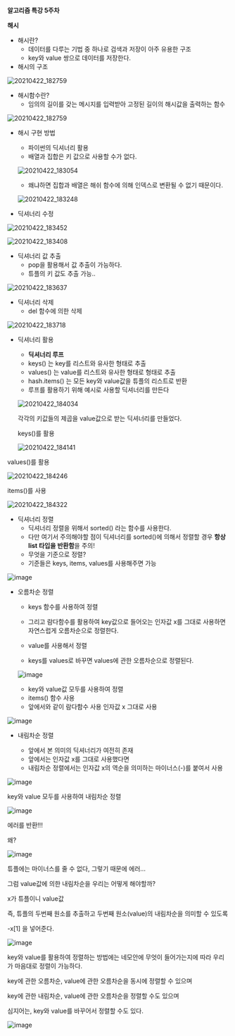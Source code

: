 **알고리즘 특강 5주차**

**해시**

- 해시란?
  - 데이터를 다루는 기법 중 하나로 검색과 저장이 아주 유용한 구조
  - key와 value 쌍으로 데이터를 저장한다.
- 해시의 구조

![20210422_182759](https://user-images.githubusercontent.com/78403443/115690921-82380d00-a398-11eb-906e-1d777e3d4569.png)

- 해시함수란?
  - 임의의 길이를 갖는 메시지를 입력받아 고정된 길이의 해시값을 출력하는 함수

![20210422_182759](https://user-images.githubusercontent.com/78403443/115691038-a09e0880-a398-11eb-97cd-57e01d6f6e0a.png)



- 해시 구현 방법

  - 파이썬의 딕셔너리 활용
  - 배열과 집합은 키 값으로 사용할 수가 없다.

  ![20210422_183054](https://user-images.githubusercontent.com/78403443/115691460-0be7da80-a399-11eb-80d2-34ef06fde991.png)

  - 왜냐하면 집합과 배열은 해쉬 함수에 의해 인덱스로 변환될 수 없기 때문이다.

  ![20210422_183248](https://user-images.githubusercontent.com/78403443/115691565-26ba4f00-a399-11eb-97e1-0292136a97bd.png)

- 딕셔너리 수정

![20210422_183452](https://user-images.githubusercontent.com/78403443/115691918-73058f00-a399-11eb-9265-81a70410cfe8.png)

![20210422_183408](https://user-images.githubusercontent.com/78403443/115691805-58331a80-a399-11eb-9c42-1086abc856f1.png)



- 딕셔너리 값 추출
  - pop을 활용해서 값 추출이 가능하다.
  - 튜플의 키 값도 추출 가능..

![20210422_183637](https://user-images.githubusercontent.com/78403443/115692158-b102b300-a399-11eb-9e62-8a1c59085fd8.png)



- 딕셔너리 삭제
  - del 함수에 의한 삭제

![20210422_183718](https://user-images.githubusercontent.com/78403443/115692256-c7107380-a399-11eb-89e9-4338647940d5.png)



- 딕셔너리 활용

  - **딕셔너리 루프**
  - keys() 는 key를 리스트와 유사한 형태로 추출
  - values() 는 value를 리스트와 유사한 형태로 형태로 추출
  - hash.items() 는 모든 key와 value값을 튜플의 리스트로 반환
  - 루프를 활용하기 위해 예시로 사용할 딕셔너리를 만든다

  ![20210422_184034](https://user-images.githubusercontent.com/78403443/115692770-3d14da80-a39a-11eb-8189-4e3c17c15f17.png)

  각각의 키값들의 제곱을 value값으로 받는 딕셔너리를 만들었다.

  

  keys()를 활용

  ![20210422_184141](https://user-images.githubusercontent.com/78403443/115692972-6df50f80-a39a-11eb-90ef-21a0f7752d14.png)

values()를 활용

![20210422_184246](https://user-images.githubusercontent.com/78403443/115693082-8c5b0b00-a39a-11eb-82a5-40bf22d836ce.png)

items()를 사용

![20210422_184322](https://user-images.githubusercontent.com/78403443/115693149-a1d03500-a39a-11eb-8b1a-534c6507b7b9.png)



- 딕셔너리 정렬
  - 딕셔너리 정렬을 위해서 sorted() 라는 함수를 사용한다.
  - 다만 여기서 주의해야할 점이 딕셔너리를 sorted()에 의해서 정렬할 경우 **항상 list 타입을 반환함**을 주의!
  - 무엇을 기준으로 정렬?
  - 기준들은 keys, items, values를 사용해주면 가능

![image](https://user-images.githubusercontent.com/78403443/115693592-08ede980-a39b-11eb-8298-5fac2dbbf16e.png)

- 오름차순 정렬

  - keys 함수를 사용하여 정렬
  - 그리고 람다함수를 활용하여 key값으로 들어오는 인자값 x를 그대로 사용하면 자연스럽게 오름차순으로 정렬한다.

  - value를 사용해서 정렬
  - keys를 values로 바꾸면 values에 관한 오름차순으로 정렬된다.

  ![image](https://user-images.githubusercontent.com/78403443/115694010-6e41da80-a39b-11eb-8f55-22b009c80fbe.png)

  - key와 value값 모두를 사용하여 정렬
  - items() 함수 사용
  - 앞에서와 같이 람다함수 사용 인자값 x 그대로 사용

![image](https://user-images.githubusercontent.com/78403443/115694160-916c8a00-a39b-11eb-9d46-e070949ba4a8.png)



- 내림차순 정렬

  - 앞에서 본 의미의 딕셔너리가 여전히 존재
  - 앞에서는 인자값 x를 그대로 사용했다면
  - 내림차순 정렬에서는 인자값 x의 역순을 의미하는 마이너스(-)를 붙여서 사용

  

![image](https://user-images.githubusercontent.com/78403443/115694413-caa4fa00-a39b-11eb-8ad8-1bcd1ae58209.png)



key와 value 모두를 사용하여 내림차순 정렬

![image](https://user-images.githubusercontent.com/78403443/115694517-e8725f00-a39b-11eb-8598-7dc3d58e87f3.png)

에러를 반환!!!

왜?

![image](https://user-images.githubusercontent.com/78403443/115694651-063fc400-a39c-11eb-9554-a29dc1a3470c.png)

튜플에는 마이너스를 줄 수 없다, 그렇기 때문에 에러...

그럼 value값에 의한 내림차순을 우리는 어떻게 해야할까?



x가 튜플이니 value값 

즉, 튜플의 두번째 원소를 추출하고 두번째 원소(value)의 내림차순을 의미할 수 있도록

-x[1] 을 넣어준다.

![image](https://user-images.githubusercontent.com/78403443/115694992-5b7bd580-a39c-11eb-978b-d11150575988.png)

key와 value를 활용하여 정렬하는 방법에는 네모안에 무엇이 들어가는지에 따라 우리가 마음대로 정렬이 가능하다.

key에 관한 오름차순, value에 관한 오름차순을 동시에 정렬할 수 있으며

key에 관한 내림차순, value에 관한 오름차순을 정렬할 수도 있으며

심지어는, key와 value를 바꾸어서 정렬할 수도 있다. 

![image](https://user-images.githubusercontent.com/78403443/115695323-a85fac00-a39c-11eb-8475-7c7c6d6e6f12.png)

